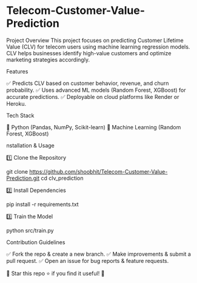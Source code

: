 # Telecom-Customer-Value-Prediction
Project Overview
This project focuses on predicting Customer Lifetime Value (CLV) for telecom users using machine learning regression models. CLV helps businesses identify high-value customers and optimize marketing strategies accordingly.


Features

✅ Predicts CLV based on customer behavior, revenue, and churn probability.
✅ Uses advanced ML models (Random Forest, XGBoost) for accurate predictions.
✅ Deployable on cloud platforms like Render or Heroku.

Tech Stack

🔹 Python (Pandas, NumPy, Scikit-learn)
🔹 Machine Learning (Random Forest, XGBoost)

nstallation & Usage

1️⃣ Clone the Repository

git clone https://github.com/shoobhit/Telecom-Customer-Value-Prediction.git
cd clv_prediction

2️⃣ Install Dependencies

pip install -r requirements.txt

3️⃣ Train the Model

python src/train.py

 Contribution Guidelines

✅ Fork the repo & create a new branch.
✅ Make improvements & submit a pull request.
✅ Open an issue for bug reports & feature requests.

🚀 Star this repo ⭐ if you find it useful! 🚀
